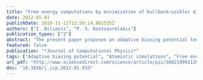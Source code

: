 ```yaml
---
title: "Free energy computations by minimization of Kullback–Leibler divergence: An efficient adaptive biasing potential method for sparse representations"
date: 2012-05-01
publishDate: 2019-11-12T12:56:14.862535Z
authors: ["I. Bilionis", "P. S. Koutsourelakis"]
publication_types: ["2"]
abstract: "The present paper proposes an adaptive biasing potential technique for the computation of free energy landscapes. It is motivated by statistical learning arguments and unifies the tasks of biasing the molecular dynamics to escape free energy wells and estimating the free energy function, under the same objective of minimizing the Kullback–Leibler divergence between appropriately selected densities. It offers rigorous convergence diagnostics even though history dependent, non-Markovian dynamics are employed. It makes use of a greedy optimization scheme in order to obtain sparse representations of the free energy function which can be particularly useful in multidimensional cases. It employs embarrassingly parallelizable sampling schemes that are based on adaptive Sequential Monte Carlo and can be readily coupled with legacy molecular dynamics simulators. The sequential nature of the learning and sampling scheme enables the efficient calculation of free energy functions parametrized by the temperature. The characteristics and capabilities of the proposed method are demonstrated in three numerical examples."
featured: false
publication: "*Journal of Computational Physics*"
tags: ["Adaptive biasing potential", "Atomistic simulations", "Free energy computations", "Sequential Monte Carlo", "Statistical learning"]
url_pdf: "http://www.sciencedirect.com/science/article/pii/S0021999112000630"
doi: "10.1016/j.jcp.2012.01.033"
---
```


